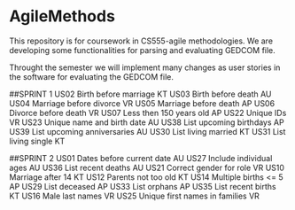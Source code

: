 # AgileMethods
This repository is for coursework in CS555-agile methodologies. We are developing some functionalities for parsing and evaluating GEDCOM file.

Throught the semester we will implement many changes as user stories in the software for evaluating the GEDCOM file. 

##SPRINT 1
US02	Birth before marriage	KT
US03	Birth before death	AU
US04	Marriage before divorce	VR
US05	Marriage before death	AP
US06	Divorce before death	VR
US07	Less then 150 years old	AP
US22	Unique IDs	VR
US23	Unique name and birth date	AU
US38	List upcoming birthdays	AP
US39	List upcoming anniversaries	AU
US30	List living married	KT
US31	List living single	KT


##SPRINT 2
US01	Dates before current date	AU
US27	Include individual ages	AU
US36	List recent deaths	AU
US21	Correct gender for role	VR
US10	Marriage after 14	KT
US12	Parents not too old	KT
US14	Multiple births <= 5	AP
US29	List deceased	AP
US33	List orphans	AP
US35	List recent births	KT
US16	Male last names	VR
US25	Unique first names in families	VR
